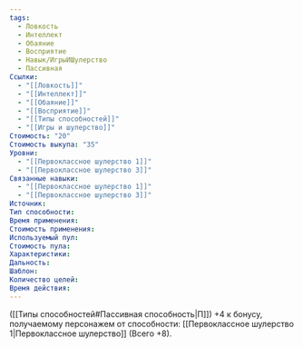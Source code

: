 ```yaml
---
tags:
  - Ловкость
  - Интеллект
  - Обаяние
  - Восприятие
  - Навык/ИгрыИШулерство
  - Пассивная
Ссылки:
  - "[[Ловкость]]"
  - "[[Интеллект]]"
  - "[[Обаяние]]"
  - "[[Восприятие]]"
  - "[[Типы способностей]]"
  - "[[Игры и шулерство]]"
Стоимость: "20"
Стоимость выкупа: "35"
Уровни:
  - "[[Первоклассное шулерство 1]]"
  - "[[Первоклассное шулерство 3]]"
Связанные навыки:
  - "[[Первоклассное шулерство 1]]"
  - "[[Первоклассное шулерство 3]]"
Источник:
Тип способности:
Время применения:
Стоимость применения:
Используемый пул:
Стоимость пула:
Характеристики:
Дальность:
Шаблон:
Количество целей:
Время действия:
---
```

([[Типы способностей#Пассивная способность|П]]) +4 к бонусу, получаемому персонажем от способности: [[Первоклассное шулерство 1|Первоклассное шулерство]] (Всего +8).
